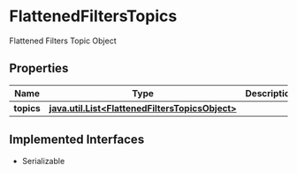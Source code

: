 

# FlattenedFiltersTopics

Flattened Filters Topic Object

## Properties

Name | Type | Description | Notes
------------ | ------------- | ------------- | -------------
**topics** | [**java.util.List&lt;FlattenedFiltersTopicsObject&gt;**](FlattenedFiltersTopicsObject.md) |  |  [optional]


## Implemented Interfaces

* Serializable


